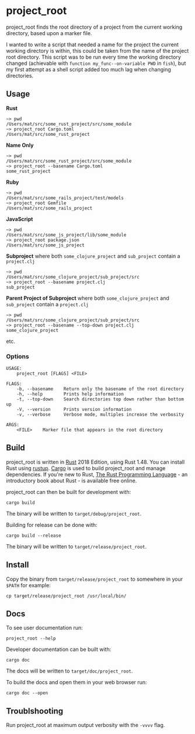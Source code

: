 # project_root

project_root finds the root directory of a project from the current working
directory, based upon a marker file.

I wanted to write a script that needed a name for the project the current
working directory is within, this could be taken from the name of the project
root directory. This script was to be run every time the working directory
changed (achievable with `function my_func--on-variable PWD` in `fish`), but my
first attempt as a shell script added too much lag when changing directories.

## Usage

**Rust**

    ~> pwd
    /Users/mat/src/some_rust_project/src/some_module
    ~> project_root Cargo.toml
    /Users/mat/src/some_rust_project

**Name Only**

    ~> pwd
    /Users/mat/src/some_rust_project/src/some_module
    ~> project_root --basename Cargo.toml
    some_rust_project

**Ruby**

    ~> pwd
    /Users/mat/src/some_rails_project/test/models
    ~> project_root Gemfile
    /Users/mat/src/some_rails_project

**JavaScript**

    ~> pwd
    /Users/mat/src/some_js_project/lib/some_module
    ~> project_root package.json
    /Users/mat/src/some_js_project

**Subproject**
where both `some_clojure_project` and `sub_project` contain a `project.clj`

    ~> pwd
    /Users/mat/src/some_clojure_project/sub_project/src
    ~> project_root --basename project.clj
    sub_project

**Parent Project of Subproject**
where both `some_clojure_project` and `sub_project` contain a `project.clj`

    ~> pwd
    /Users/mat/src/some_clojure_project/sub_project/src
    ~> project_root --basename --top-down project.clj
    some_clojure_project

etc.

### Options

    USAGE:
        project_root [FLAGS] <FILE>

    FLAGS:
        -b, --basename    Return only the basename of the root directory
        -h, --help        Prints help information
        -t, --top-down    Search directories top down rather than bottom up
        -V, --version     Prints version information
        -v, --verbose     Verbose mode, multiples increase the verbosity

    ARGS:
        <FILE>    Marker file that appears in the root directory

## Build

project_root is written in [Rust] 2018 Edition, using Rust 1.48. You can
install Rust using [rustup]. [Cargo] is used to build project_root and manage
dependencies. If you're new to Rust, [The Rust Programming Language][book] - an
introductory book about Rust - is available free online.

[Rust]: https://www.rust-lang.org/
[rustup]: https://www.rust-lang.org/en-US/install.html
[Cargo]: https://doc.rust-lang.org/stable/cargo/
[book]: https://doc.rust-lang.org/book/2018-edition/index.html

project_root can then be built for development with:

    cargo build

The binary will be written to `target/debug/project_root`.

Building for release can be done with:

    cargo build --release

The binary will be written to `target/release/project_root`.

## Install

Copy the binary from `target/release/project_root` to somewhere in your `$PATH`
for example:

    cp target/release/project_root /usr/local/bin/

## Docs

To see user documentation run:

    project_root --help

Developer documentation can be built with:

    cargo doc

The docs will be written to `target/doc/project_root`.

To build the docs and open them in your web browser run:

    cargo doc --open

## Troublshooting

Run project_root at maximum output verbosity with the `-vvvv` flag.
